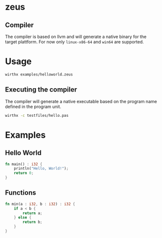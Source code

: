 # zeus

## Compiler

The compiler is based on llvm and will generate a native binary for the target plattform.
For now only `linux-x86-64` and `win64` are supported.

# Usage

```sh
wirthx examples/helloworld.zeus
```

## Executing the compiler

The compiler will generate a native executable based on the program name defined in the program unit.

```sh
wirthx -c testfiles/hello.pas
```

# Examples

## Hello World

```rust
fn main() : i32 {
    println("Hello, World!");
    return 0;
}
```

## Functions

```rust
fn min(a : i32, b : i32) : i32 {
    if a < b {
        return a;
    } else {
        return b;
    }
}
```
